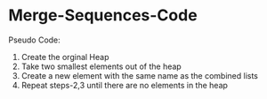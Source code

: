 # Merge-Sequences-Code

Pseudo Code:
1) Create the orginal Heap
2) Take two smallest elements out of the heap
3) Create a new element with the same name as the combined lists
4) Repeat steps-2,3 until there are no elements in the heap
